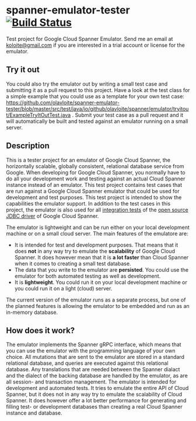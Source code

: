 # spanner-emulator-tester [![Build Status](https://travis-ci.org/olavloite/spanner-emulator-tester.svg?branch=master)](https://travis-ci.org/olavloite/spanner-emulator-tester)

Test project for Google Cloud Spanner Emulator.
Send me an email at koloite@gmail.com if you are interested in a trial account or license for the emulator.

## Try it out
You could also try the emulator out by writing a small test case and submitting it as a pull request to this project. Have a look at the test class for a simple example that you could use as a template for your own test case: https://github.com/olavloite/spanner-emulator-tester/blob/master/src/test/java/io/github/olavloite/spanner/emulator/tryitout/ExampleTryItOutTest.java . Submit your test case as a pull request and it will automatically be built and tested against an emulator running on a small server.

## Description
This is a tester project for an emulator of Google Cloud Spanner, the horizontally scalable, globally consistent, relational database service from Google. When developing for Google Cloud Spanner, you normally have to do all your development work and testing against an actual Cloud Spanner instance instead of an emulator. This test project contains test cases that are run against a Google Cloud Spanner emulator that could be used for development and test purposes. This test project is intended to show the capabilities the emulator support.
In addition to the test cases in this project, the emulator is also used for all [integration tests](https://github.com/olavloite/spanner-jdbc/tree/master/src/test/java/nl/topicus/jdbc/test/integration) of the [open source JDBC driver](https://github.com/olavloite/spanner-jdbc) of Google Cloud Spanner.

The emulator is lightweight and can be run either on your local development machine or on a small cloud server. The main features of the emulatore are:
* It is intended for test and development purposes. That means that it does **not** in any way try to emulate the **scalability** of Google Cloud Spanner. It does however mean that it is **a lot faster** than Cloud Spanner when it comes to creating a small test database.
* The data that you write to the emulator are **persisted**. You could use the emulator for both automated testing as well as development.
* It is **lightweight**. You could run it on your local development machine or you could run it on a light (cloud) server.

The current version of the emulator runs as a separate process, but one of the planned features is allowing the emulator to be embedded and run as an in-memory database.

## How does it work?
The emulator implements the Spanner gRPC interface, which means that you can use the emulator with the programming language of your own choice. All mutations that are sent to the emulator are stored in a standard relational database, and queries are executed against this relational database. Any translations that are needed between the Spanner dialact and the dialect of the backing database are handled by the emulator, as are all session- and transaction management.
The emulator is intended for development and automated tests. It tries to emulate the entire API of Cloud Spanner, but it does not in any way try to emulate the scalability of Cloud Spanner. It does however offer a lot better performance for generating and filling test- or development databases than creating a real Cloud Spanner instance and database.
